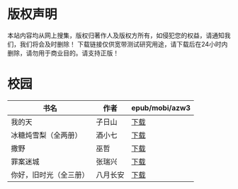 # 版权声明

本站内容均从网上搜集，版权归著作人及版权方所有，如侵犯您的权益，请通知我们，我们将会及时删除！ 下载链接仅供宽带测试研究用途，请下载后在24小时内删除，请勿用于商业目的。请支持正版！

# 校园

| 书名 | 作者 | epub/mobi/azw3 |
| --- | --- | --- |
| 我的天 | 子日山 | [下载](https://url89.ctfile.com/f/31084289-1375512580-5110c5?p=8866) |
| 冰糖炖雪梨（全两册） | 酒小七 | [下载](https://url89.ctfile.com/f/31084289-1357053997-27d41f?p=8866) |
| 撒野 | 巫哲 | [下载](https://url89.ctfile.com/f/31084289-1357049875-0ec340?p=8866) |
| 罪案迷城 | 张瑞兴 | [下载](https://url89.ctfile.com/f/31084289-1357047385-2cceb5?p=8866) |
| 你好，旧时光（全三册） | 八月长安 | [下载](https://url89.ctfile.com/f/31084289-1357016317-8d59ff?p=8866) |
